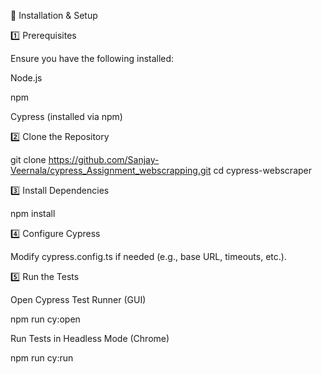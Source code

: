 🚀 Installation & Setup

1️⃣ Prerequisites

Ensure you have the following installed:

Node.js

npm

Cypress (installed via npm)

2️⃣ Clone the Repository

git clone https://github.com/Sanjay-Veernala/cypress_Assignment_webscrapping.git
cd cypress-webscraper

3️⃣ Install Dependencies

npm install

4️⃣ Configure Cypress

Modify cypress.config.ts if needed (e.g., base URL, timeouts, etc.).

5️⃣ Run the Tests

Open Cypress Test Runner (GUI)

npm run cy:open

Run Tests in Headless Mode (Chrome)

npm run cy:run